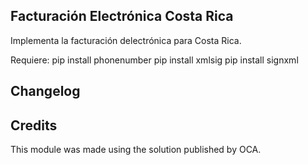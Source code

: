 Facturación Electrónica Costa Rica
----------------------------------
Implementa la facturación delectrónica para Costa Rica.

Requiere: 
  pip install phonenumber
  pip install xmlsig
  pip install signxml


Changelog
---------


Credits
-------
This module was made using the solution published by OCA.


